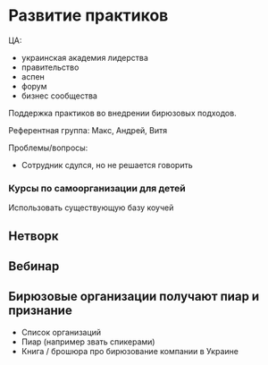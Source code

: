 # Развитие практиков

ЦА:

* украинская академия лидерства
* правительство
* аспен
* форум
* бизнес сообщества

Поддержка практиков во внедрении бирюзовых подходов.

Референтная группа: Макс, Андрей, Витя

Проблемы/вопросы:

* Сотрудник сдулся, но не решается говорить

### Курсы по самоорганизации для детей

Использовать существующую базу коучей

## Нетворк

## Вебинар

## Бирюзовые организации получают пиар и признание

* Список организаций
* Пиар \(например звать спикерами\)
* Книга / брошюра про бирюзование компании в Украине

